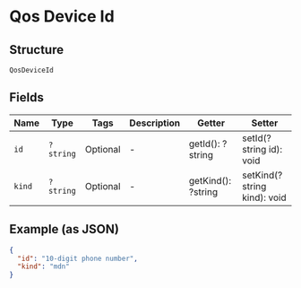 
# Qos Device Id

## Structure

`QosDeviceId`

## Fields

| Name | Type | Tags | Description | Getter | Setter |
|  --- | --- | --- | --- | --- | --- |
| `id` | `?string` | Optional | - | getId(): ?string | setId(?string id): void |
| `kind` | `?string` | Optional | - | getKind(): ?string | setKind(?string kind): void |

## Example (as JSON)

```json
{
  "id": "10-digit phone number",
  "kind": "mdn"
}
```

